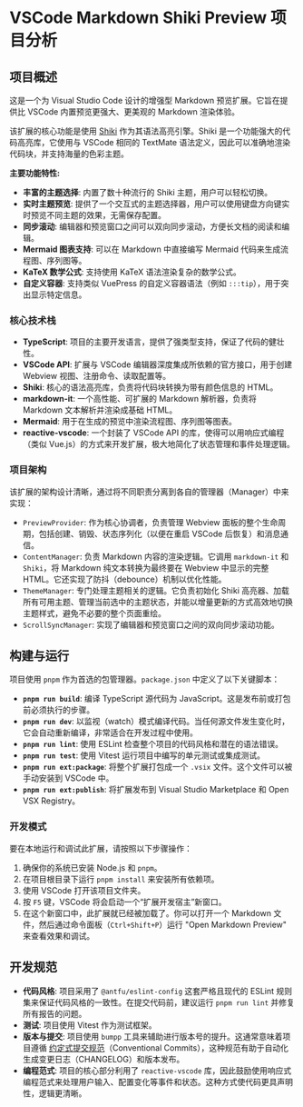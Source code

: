 # VSCode Markdown Shiki Preview 项目分析

## 项目概述

这是一个为 Visual Studio Code 设计的增强型 Markdown 预览扩展。它旨在提供比 VSCode 内置预览更强大、更美观的 Markdown 渲染体验。

该扩展的核心功能是使用 [Shiki](https://shiki.matsu.io/) 作为其语法高亮引擎。Shiki 是一个功能强大的代码高亮库，它使用与 VSCode 相同的 TextMate 语法定义，因此可以准确地渲染代码块，并支持海量的色彩主题。

**主要功能特性:**

*   **丰富的主题选择**: 内置了数十种流行的 Shiki 主题，用户可以轻松切换。
*   **实时主题预览**: 提供了一个交互式的主题选择器，用户可以使用键盘方向键实时预览不同主题的效果，无需保存配置。
*   **同步滚动**: 编辑器和预览窗口之间可以双向同步滚动，方便长文档的阅读和编辑。
*   **Mermaid 图表支持**: 可以在 Markdown 中直接编写 Mermaid 代码来生成流程图、序列图等。
*   **KaTeX 数学公式**: 支持使用 KaTeX 语法渲染复杂的数学公式。
*   **自定义容器**: 支持类似 VuePress 的自定义容器语法（例如 `:::tip`），用于突出显示特定信息。

### 核心技术栈

*   **TypeScript**: 项目的主要开发语言，提供了强类型支持，保证了代码的健壮性。
*   **VSCode API**: 扩展与 VSCode 编辑器深度集成所依赖的官方接口，用于创建 Webview 视图、注册命令、读取配置等。
*   **Shiki**: 核心的语法高亮库，负责将代码块转换为带有颜色信息的 HTML。
*   **markdown-it**: 一个高性能、可扩展的 Markdown 解析器，负责将 Markdown 文本解析并渲染成基础 HTML。
*   **Mermaid**: 用于在生成的预览中渲染流程图、序列图等图表。
*   **reactive-vscode**: 一个封装了 VSCode API 的库，使得可以用响应式编程（类似 Vue.js）的方式来开发扩展，极大地简化了状态管理和事件处理逻辑。

### 项目架构

该扩展的架构设计清晰，通过将不同职责分离到各自的管理器（Manager）中来实现：

*   `PreviewProvider`: 作为核心协调者，负责管理 Webview 面板的整个生命周期，包括创建、销毁、状态序列化（以便在重启 VSCode 后恢复）和消息通信。
*   `ContentManager`: 负责 Markdown 内容的渲染逻辑。它调用 `markdown-it` 和 `Shiki`，将 Markdown 纯文本转换为最终要在 Webview 中显示的完整 HTML。它还实现了防抖（debounce）机制以优化性能。
*   `ThemeManager`: 专门处理主题相关的逻辑。它负责初始化 Shiki 高亮器、加载所有可用主题、管理当前选中的主题状态，并能以增量更新的方式高效地切换主题样式，避免不必要的整个页面重绘。
*   `ScrollSyncManager`: 实现了编辑器和预览窗口之间的双向同步滚动功能。

## 构建与运行

项目使用 `pnpm` 作为首选的包管理器。`package.json` 中定义了以下关键脚本：

*   **`pnpm run build`**: 编译 TypeScript 源代码为 JavaScript。这是发布前或打包前必须执行的步骤。
*   **`pnpm run dev`**: 以监视（watch）模式编译代码。当任何源文件发生变化时，它会自动重新编译，非常适合在开发过程中使用。
*   **`pnpm run lint`**: 使用 ESLint 检查整个项目的代码风格和潜在的语法错误。
*   **`pnpm run test`**: 使用 Vitest 运行项目中编写的单元测试或集成测试。
*   **`pnpm run ext:package`**: 将整个扩展打包成一个 `.vsix` 文件。这个文件可以被手动安装到 VSCode 中。
*   **`pnpm run ext:publish`**: 将扩展发布到 Visual Studio Marketplace 和 Open VSX Registry。

### 开发模式

要在本地运行和调试此扩展，请按照以下步骤操作：

1.  确保你的系统已安装 Node.js 和 `pnpm`。
2.  在项目根目录下运行 `pnpm install` 来安装所有依赖项。
3.  使用 VSCode 打开该项目文件夹。
4.  按 `F5` 键，VSCode 将会启动一个“扩展开发宿主”新窗口。
5.  在这个新窗口中，此扩展就已经被加载了。你可以打开一个 Markdown 文件，然后通过命令面板（`Ctrl+Shift+P`）运行 "Open Markdown Preview" 来查看效果和调试。

## 开发规范

*   **代码风格**: 项目采用了 `@antfu/eslint-config` 这套严格且现代的 ESLint 规则集来保证代码风格的一致性。在提交代码前，建议运行 `pnpm run lint` 并修复所有报告的问题。
*   **测试**: 项目使用 Vitest 作为测试框架。
*   **版本与提交**: 项目使用 `bumpp` 工具来辅助进行版本号的提升。这通常意味着项目遵循 [约定式提交规范](https://www.conventionalcommits.org/)（Conventional Commits），这种规范有助于自动化生成变更日志（CHANGELOG）和版本发布。
*   **编程范式**: 项目的核心部分利用了 `reactive-vscode` 库，因此鼓励使用响应式编程范式来处理用户输入、配置变化等事件和状态。这种方式使代码更具声明性，逻辑更清晰。
